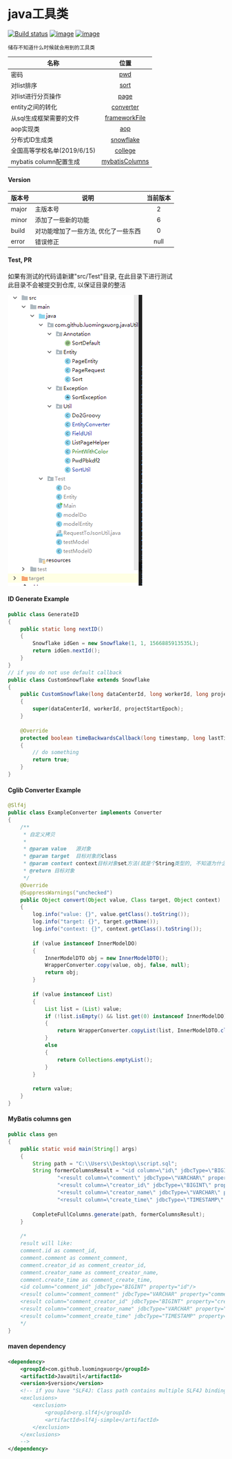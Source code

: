 java工具类
=

[![Build status](https://ci.appveyor.com/api/projects/status/c5uviv5vhwo07t5i?svg=true)](https://ci.appveyor.com/project/LuomingXu/javautil)
[![image](https://img.shields.io/badge/maven-v2.7.1-blue.svg)](https://search.maven.org/search?q=g:com.github.luomingxuorg%20JavaUtil)
[![image](https://img.shields.io/badge/License-Apache__v2-blue.svg)](http://www.apache.org/licenses/LICENSE-2.0)

    储存不知道什么时候就会用到的工具类

名称|位置
---------------|:--------:
密码|[pwd]
对list排序|[sort][]
对list进行分页操作|[page][]
entity之间的转化|[converter][]
从sql生成框架需要的文件|[frameworkFile][]
aop实现类|[aop]
分布式ID生成类|[snowflake]
全国高等学校名单(2019/6/15)|[college]
mybatis column配置生成|[mybatisColumns]

#### Version

版本号|说明|当前版本
--------|------------------------------|:--:
major|主版本号|2
minor|添加了一些新的功能|6
build|对功能增加了一些方法, 优化了一些东西|0
error|错误修正|null

#### Test, PR

如果有测试的代码请新建"src/Test"目录, 在此目录下进行测试<br>
此目录不会被提交到仓库, 以保证目录的整洁<br>

![image](dir-tree.png)

#### ID Generate Example
```java
public class GenerateID
{
    public static long nextID()
    {
        Snowflake idGen = new Snowflake(1, 1, 1566885913535L);
        return idGen.nextId();
    }
}
// if you do not use default callback
public class CustomSnowflake extends Snowflake
{
    public CustomSnowflake(long dataCenterId, long workerId, long projectStartEpoch)
    {
        super(dataCenterId, workerId, projectStartEpoch);
    }

    @Override
    protected boolean timeBackwardsCallback(long timestamp, long lastTimestamp)
    {
        // do something
        return true;
    }
}
```

#### Cglib Converter Example
```java
@Slf4j
public class ExampleConverter implements Converter
{
    /**
     * 自定义拷贝
     *
     * @param value   源对象
     * @param target  目标对象的class
     * @param context context目标对象set方法(就是个String类型的, 不知道为什么要用Object)
     * @return 目标对象
     */
    @Override
    @SuppressWarnings("unchecked")
    public Object convert(Object value, Class target, Object context)
    {
        log.info("value: {}", value.getClass().toString());
        log.info("target: {}", target.getName());
        log.info("context: {}", context.getClass().toString());

        if (value instanceof InnerModelDO)
        {
            InnerModelDTO obj = new InnerModelDTO();
            WrapperConverter.copy(value, obj, false, null);
            return obj;
        }

        if (value instanceof List)
        {
            List list = (List) value;
            if (!list.isEmpty() && list.get(0) instanceof InnerModelDO)
            {
                return WrapperConverter.copyList(list, InnerModelDTO.class, false, null);
            }
            else
            {
                return Collections.emptyList();
            }
        }

        return value;
    }
}
```

#### MyBatis columns gen
```java
public class gen
{
    public static void main(String[] args)
    {
        String path = "C:\\Users\\Desktop\\script.sql";
        String formerColumnsResult = "<id column=\"id\" jdbcType=\"BIGINT\" property=\"id\"/>\n" +
                "<result column=\"comment\" jdbcType=\"VARCHAR\" property=\"comment\"/>\n" +
                "<result column=\"creator_id\" jdbcType=\"BIGINT\" property=\"creatorId\"/>\n" +
                "<result column=\"creator_name\" jdbcType=\"VARCHAR\" property=\"creatorName\"/>\n" +
                "<result column=\"create_time\" jdbcType=\"TIMESTAMP\" property=\"createTime\"/>";
        
        CompleteFullColumns.generate(path, formerColumnsResult);
    }
    
    /*
    result will like: 
    comment.id as comment_id,
    comment.comment as comment_comment,
    comment.creator_id as comment_creator_id,
    comment.creator_name as comment_creator_name,
    comment.create_time as comment_create_time,
    <id column="comment_id" jdbcType="BIGINT" property="id"/>
    <result column="comment_comment" jdbcType="VARCHAR" property="comment"/>
    <result column="comment_creator_id" jdbcType="BIGINT" property="creatorId"/>
    <result column="comment_creator_name" jdbcType="VARCHAR" property="creatorName"/>
    <result column="comment_create_time" jdbcType="TIMESTAMP" property="createTime"/>
    */
}
```

#### maven dependency
```xml
<dependency>
    <groupId>com.github.luomingxuorg</groupId>
    <artifactId>JavaUtil</artifactId>
    <version>$version</version>
    <!-- if you have "SLF4J: Class path contains multiple SLF4J bindings." warning
    <exclusions>
        <exclusion>
            <groupId>org.slf4j</groupId>
            <artifactId>slf4j-simple</artifactId>
        </exclusion>
    </exclusions>
    -->
</dependency>
```
[pwd]:src/main/java/com/github/luomingxuorg/javautil/util/PwdPbkdf2.java "密码"
[sort]:src/main/java/com/github/luomingxuorg/javautil/util/SortUtil.java "排序"
[page]:src/main/java/com/github/luomingxuorg/javautil/util/ListPageHelper.java "分页"
[converter]:src/main/java/com/github/luomingxuorg/javautil/util/WrapperConverter.java "bean拷贝"
[frameworkFile]:src/main/java/com/github/luomingxuorg/javautil/util/GenerateFrameworkFile.java "groovy文件"
[aop]:src/main/java/com/github/luomingxuorg/javautil/util/AspectLog.java "aop"
[snowflake]:src/main/java/com/github/luomingxuorg/javautil/util/Snowflake.java "ID生成"
[college]:src/main/resources/college.json "全国高等学校名单, 提供sql与json格式两种"
[mybatisColumns]:src/main/java/com/github/luomingxuorg/javautil/util/CompleteFullColumns.java "column配置生成"